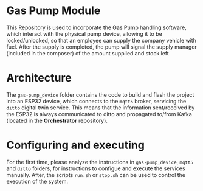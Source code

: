 # Gas Pump Module

This Repository is used to incorporate the Gas Pump handling software, which interact with the physical pump device, allowing it to be locked/unlocked, so that an employee can supply the company vehicle with fuel. After the supply is completed, the pump will signal the supply manager (included in the composer) of the amount supplied and stock left 

# Architecture

The `gas-pump_device` folder contains the code to build and flash the project into an ESP32 device, which connects to the `mqtt5` broker, servicing the `ditto` digital twin service. This means that the information sent/received by the ESP32 is always communicated to ditto and propagated to/from Kafka (located in the **Orchestrator** repository).

# Configuring and executing

For the first time, please analyze the instructions in `gas-pump_device`, `mqtt5` and `ditto` folders, for instructions to configue and execute the services manually. After, the scripts `run.sh` or `stop.sh` can be used to control the execution of the system.